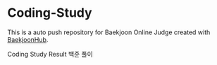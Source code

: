 # Coding-Study
This is a auto push repository for Baekjoon Online Judge created with [BaekjoonHub](https://github.com/BaekjoonHub/BaekjoonHub).

Coding Study Result
백준 풀이
